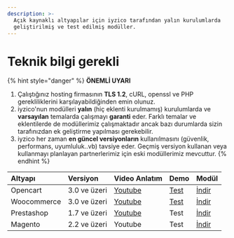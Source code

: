 ```yaml
---
description: >-
  Açık kaynaklı altyapılar için iyzico tarafından yalın kurulumlarda
  geliştirilmiş ve test edilmiş modüller.
---
```


# Teknik bilgi gerekli

{% hint style="danger" %}
**ÖNEMLİ UYARI**

1. Çalıştığınız hosting firmasının **TLS 1.2**, cURL, openssl ve PHP gerekliliklerini karşılayabildiğinden emin olunuz.
2. iyzico'nun modülleri **yalın** \(hiç eklenti kurulmamış\) kurulumlarda ve **varsayılan** temalarda çalışmayı **garanti** eder. Farklı temalar ve eklentilerde de modüllerimiz çalışmaktadır ancak bazı durumlarda sizin tarafınızdan ek geliştirme yapılması gerekebilir.
3. iyzico her zaman **en güncel versiyonların** kullanılmasını \(güvenlik, performans, uyumluluk..vb\) tavsiye eder. Geçmiş versiyon kullanan veya kullanmayı planlayan partnerlerimiz için eski modüllerimiz mevcuttur.
{% endhint %}

| Altyapı | Versiyon | Video Anlatım | Demo | Modül |
| :--- | :--- | :--- | :--- | :--- |
| Opencart | 3.0 ve üzeri | [Youtube](https://www.youtube.com/watch?v=b3P_SuLMg0c) | [Test](https://www.iyziodeme.com/test/opencart/3.0.2.0/upload/) | [İndir](https://github.com/iyzico/iyzipay-opencart/archive/3.x_1.2.zip) |
| Woocommerce | 3.0 ve üzeri | [Youtube](https://www.youtube.com/watch?v=_BjALWaLuZU) | [Test](https://www.iyziodeme.com/test/woocommerce/) | [İndir](https://downloads.wordpress.org/plugin/iyzico-woocommerce.1.1.0.zip) |
| Prestashop | 1.7 ve üzeri | [Youtube](https://www.youtube.com/watch?v=7pLjPOErh20) | Test | [İndir](https://github.com/iyzico/iyzipay-prestashop/archive/master.zip) |
| Magento | 2.2 ve üzeri | Youtube | Test | [İndir](https://codeload.github.com/iyzico/iyzipay-magento2/zip/master) |

